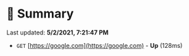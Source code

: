 # 📖 Summary
Last updated: **5/2/2021, 7:21:47 PM**

- `GET` [https://google.com](https://google.com) - **Up** (128ms)
